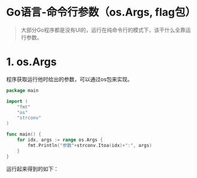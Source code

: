 Go语言-命令行参数（os.Args, flag包）
======

> 大部分Go程序都是没有UI的，运行在纯命令行的模式下，该干什么全靠运行参数。

# 1. os.Args
程序获取运行他时给出的参数，可以通过os包来实现。
```go
package main

import (
	"fmt"
	"os"
	"strconv"
)

func main() {
	for idx, args := range os.Args {
		fmt.Println("参数"+strconv.Itoa(idx)+":", args)
	}
}
```
运行起来得到的如下：


